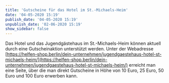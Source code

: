 ```yaml
---
title: 'Gutscheine für das Hotel im St.-Michaels-Heim'
date: '04-05-2020 15:19'
publish_date: '04-05-2020 15:19'
unpublish_date: '02-06-2020 15:19'
show_sidebar: false
---
```


Das Hotel und das Jugendgästehaus im St.-Michaels-Heim können aktuell durch eine Gutscheinaktion unterstützt werden. Unter der Webadresse [https://helfen-shop.berlin/dein-unternehmen/jugendgaestehaus-hotel-st-michaels-heim/](https://helfen-shop.berlin/dein-unternehmen/jugendgaestehaus-hotel-st-michaels-heim/) erreicht man eine Seite, über die man direkt Gutscheine in Höhe von 10 Euro, 25 Euro, 50 Euro und 100 Euro erwerben kann.